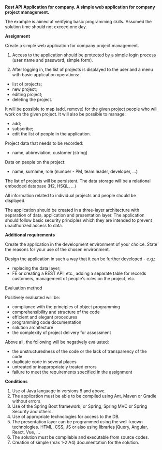 **Rest API Application for company. A simple web application for company project management.**

The example is aimed at verifying basic programming skills. Assumed
the solution time should not exceed one day.

**Assignment**

Create a simple web application for company project management.

1) Access to the application should be protected by a simple login process
(user name and password, simple form). 

2) After logging in, the list of projects is displayed to the user
and a menu with basic application operations: 

- list of projects; 
- new project; 
- editing project;
- deleting the project. 

It will be possible to map (add, remove) for the given project people who will work on the given project. 
It will also be possible to manage:

- add;
- subscribe; 
- edit the list of people in the application.

Project data that needs to be recorded:

- name, abbreviation, customer (string)

Data on people on the project:

- name, surname, role (number - PM, team leader, developer, ...)

The list of projects will be persistent. The data storage will be a relational embedded database
(H2, HSQL, ...)

All information related to individual projects and people should be displayed.

The application should be created in a three-layer architecture with separation of data, application and
presentation layer. The application should follow basic security principles which
they are intended to prevent unauthorized access to data.

**Additional requirements**

Create the application in the development environment of your choice. State the reasons for your use
of the chosen environment.

Design the application in such a way that it can be further developed - e.g.:

- replacing the data layer;
- FE or creating a REST API, etc., adding a separate table for records
customers, management of people's roles on the project, etc.

Evaluation method

Positively evaluated will be:

- compliance with the principles of object programming
- comprehensibility and structure of the code
- efficient and elegant procedures
- programming code documentation
- solution architecture
- the complexity of project delivery for assessment

Above all, the following will be negatively evaluated:

- the unstructuredness of the code or the lack of transparency of the code
- duplicate code in several places
- untreated or inappropriately treated errors
- failure to meet the requirements specified in the assignment

**Conditions**

1. Use of Java language in versions 8 and above.
2. The application must be able to be compiled using Ant, Maven or Gradle without errors.
3. Use of the Spring Boot framework, or Spring, Spring MVC or Spring Security and others.
4. Use of appropriate technologies for access to the DB.
5. The presentation layer can be programmed using the well-known technologies.
HTML, CSS, JS or also using libraries jQuery, Angular, React, Vue, ...
6. The solution must be compilable and executable from source codes.
7. Creation of simple (max 1-2 A4) documentation for the solution.